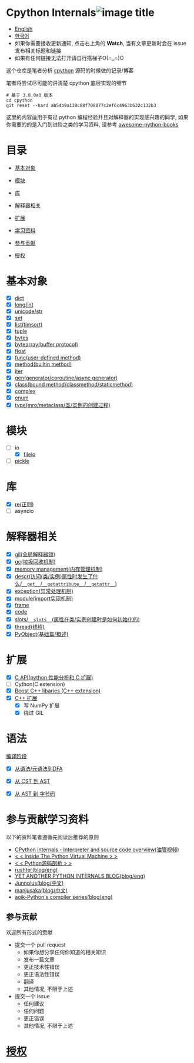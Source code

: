 # Cpython Internals![image title](http://www.zpoint.xyz:8080/count/tag.svg?url=github%2FCPython-Internals-CN)

* [English](https://github.com/zpoint/CPython-Internals/blob/master/README.md)
* [한국어](https://github.com/zpoint/CPython-Internals/blob/master/README_KR.md)
* 如果你需要接收更新通知, 点击右上角的 **Watch**, 当有文章更新时会在 issue 发布相关标题和链接
* 如果有任何链接无法打开请自行搭梯子O(∩_∩)O

这个仓库是笔者分析 [cpython](https://github.com/python/cpython) 源码的时候做的记录/博客

笔者将尝试尽可能的讲清楚 cpython 底层实现的细节

```shell script
# 基于 3.8.0a0 版本
cd cpython
git reset --hard ab54b9a130c88f708077c2ef6c4963b632c132b3

```

这里的内容适用于有过 python 编程经验并且对解释器的实现感兴趣的同学, 如果你需要的的是入门到进阶之类的学习资料, 请参考 [awesome-python-books](https://github.com/Junnplus/awesome-python-books/blob/master/README-ZH_CN.md)


# 目录

* [基本对象](#基本对象)
* [模块](#模块)
* [库](#库)
* [解释器相关](#解释器相关)
* [扩展](#扩展)
* [学习资料](#学习资料)
* [参与贡献](#参与贡献)

* [授权](#授权)


# 基本对象
- [x] [dict](https://github.com/zpoint/CPython-Internals/blob/master/BasicObject/dict/dict_cn.md)
- [x] [long/int](https://github.com/zpoint/CPython-Internals/blob/master/BasicObject/long/long_cn.md)
- [x] [unicode/str](https://github.com/zpoint/CPython-Internals/blob/master/BasicObject/str/str_cn.md)
- [x] [set](https://github.com/zpoint/CPython-Internals/blob/master/BasicObject/set/set_cn.md)
- [x] [list(timsort)](https://github.com/zpoint/CPython-Internals/blob/master/BasicObject/list/list_cn.md)
- [x] [tuple](https://github.com/zpoint/CPython-Internals/blob/master/BasicObject/tuple/tuple_cn.md)
- [x] [bytes](https://github.com/zpoint/CPython-Internals/blob/master/BasicObject/bytes/bytes_cn.md)
- [x] [bytearray(buffer protocol)](https://github.com/zpoint/CPython-Internals/blob/master/BasicObject/bytearray/bytearray_cn.md)
- [x] [float](https://github.com/zpoint/CPython-Internals/blob/master/BasicObject/float/float_cn.md)
- [x] [func(user-defined method)](https://github.com/zpoint/CPython-Internals/blob/master/BasicObject/func/func_cn.md)
- [x] [method(builtin method)](https://github.com/zpoint/CPython-Internals/blob/master/BasicObject/method/method_cn.md)
- [x] [iter](https://github.com/zpoint/CPython-Internals/blob/master/BasicObject/iter/iter_cn.md)
- [x] [gen(generator/coroutine/async generator)](https://github.com/zpoint/CPython-Internals/blob/master/BasicObject/gen/gen_cn.md)
- [x] [class(bound method/classmethod/staticmethod)](https://github.com/zpoint/CPython-Internals/blob/master/BasicObject/class/class_cn.md)
- [x] [complex](https://github.com/zpoint/CPython-Internals/blob/master/BasicObject/complex/complex_cn.md)
- [x] [enum](https://github.com/zpoint/CPython-Internals/blob/master/BasicObject/enum/enum_cn.md)
- [x] [type(mro/metaclass/类/实例的创建过程)](https://github.com/zpoint/CPython-Internals/blob/master/BasicObject/type/type_cn.md)

# 模块

 - [ ] io
 	- [x] [fileio](https://github.com/zpoint/CPython-Internals/blob/master/Modules/io/fileio/fileio_cn.md)
 - [ ] [pickle](https://github.com/zpoint/CPython-Internals/blob/master/Modules/pickle/pickle_cn.md)

# 库

 - [x] [re(正则)](https://github.com/zpoint/CPython-Internals/blob/master/Modules/re/re_cn.md)
 - [ ] asyncio

# 解释器相关

 - [x] [gil(全局解释器锁)](https://github.com/zpoint/CPython-Internals/blob/master/Interpreter/gil/gil_cn.md)
 - [x] [gc(垃圾回收机制)](https://github.com/zpoint/CPython-Internals/blob/master/Interpreter/gc/gc_cn.md)
 - [x] [memory management(内存管理机制)](https://github.com/zpoint/CPython-Internals/blob/master/Interpreter/memory_management/memory_management_cn.md)
 - [x] [descr(访问(类/实例)属性时发生了什么/`__get__`/`__getattribute__`/`__getattr__`)](https://github.com/zpoint/CPython-Internals/blob/master/Interpreter/descr/descr_cn.md)
 - [x] [exception(异常处理机制)](https://github.com/zpoint/CPython-Internals/blob/master/Interpreter/exception/exception_cn.md)
 - [x] [module(import实现机制)](https://github.com/zpoint/CPython-Internals/blob/master/Interpreter/module/module_cn.md)
 - [x] [frame](https://github.com/zpoint/CPython-Internals/blob/master/Interpreter/frame/frame_cn.md)
 - [x] [code](https://github.com/zpoint/CPython-Internals/blob/master/Interpreter/code/code_cn.md)
 - [x] [slots/`__slots__`(属性在类/实例创建时是如何初始化的)](https://github.com/zpoint/CPython-Internals/blob/master/Interpreter/slot/slot_cn.md)
 - [x] [thread(线程)](https://github.com/zpoint/CPython-Internals/blob/master/Interpreter/thread/thread_cn.md)
 - [x] [PyObject(基础篇/概述)](https://github.com/zpoint/CPython-Internals/blob/master/Interpreter/pyobject/pyobject_cn.md)

# 扩展

 - [x] [C API(python 性能分析和 C 扩展)](https://github.com/zpoint/CPython-Internals/blob/master/Extension/C/c_cn.md)
 - [ ] Cython(C extension)
 - [x] [Boost C++ libaries (C\+\+ extension)](https://github.com/zpoint/Boost-Python-Examples)
 - [x] [C++ 扩展](https://github.com/zpoint/CPython-Internals/blob/master/Extension/CPP/cpp.md)
 	- [x] 写 NumPy 扩展
 	- [x] 绕过 GIL

# 语法

[编译阶段](https://github.com/zpoint/CPython-Internals/blob/master/Interpreter/compile/compile.md)

* [x] [从语法/元语法到DFA](https://github.com/zpoint/CPython-Internals/blob/master/Interpreter/compile/compile_cn.md)
* [x] [从 CST 到 AST](https://github.com/zpoint/CPython-Internals/blob/master/Interpreter/compile2/compile_cn.md)
* [x] [从 AST 到 字节码](https://github.com/zpoint/CPython-Internals/blob/master/Interpreter/compile3/compile_cn.md)


# 参与贡献学习资料

以下的资料笔者遵循先阅读后推荐的原则

* [CPython internals - Interpreter and source code overview(油管视频)](https://www.youtube.com/watch?v=LhadeL7_EIU&list=PLzV58Zm8FuBL6OAv1Yu6AwXZrnsFbbR0S)
* [< < Inside The Python Virtual Machine > >](https://leanpub.com/insidethepythonvirtualmachine)
* [< < Python源码剖析 > >](https://book.douban.com/subject/3117898/)
* [rushter(blog/eng)](https://rushter.com/)
* [YET ANOTHER PYTHON INTERNALS BLOG(blog/eng)](https://pythoninternal.wordpress.com/)
* [Junnplus(blog/中文)](https://github.com/Junnplus/blog/issues)
* [manjusaka(blog/中文)](https://manjusaka.itscoder.com/)
* [aoik-Python's compiler series(blog/eng)](https://aoik.me/blog/posts/python-compiler-from-grammar-to-dfa)

## 参与贡献

欢迎所有形式的贡献

* 提交一个 pull request
  * 如果你想分享任何你知道的相关知识
  *  发布一篇文章
  * 更正技术性错误
  * 更正语法性错误
  * 翻译
  * 其他情况, 不限于上述
* 提交一个 issue 
  * 任何建议
  * 任何问题
  * 更正错误
  * 其他情况, 不限于上述

# [授权](https://creativecommons.org/licenses/by-nc-sa/4.0/deed.zh)

